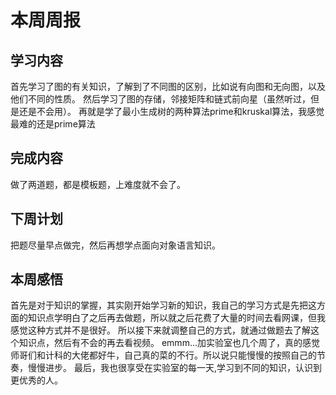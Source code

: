 # 本周周报


## 学习内容

  首先学习了图的有关知识，了解到了不同图的区别，比如说有向图和无向图，以及他们不同的性质。
  然后学习了图的存储，邻接矩阵和链式前向星（虽然听过，但是还是不会用）。
  再就是学了最小生成树的两种算法prime和kruskal算法，我感觉最难的还是prime算法
## 完成内容

  做了两道题，都是模板题，上难度就不会了。
  
## 下周计划

  把题尽量早点做完，然后再想学点面向对象语言知识。
  
## 本周感悟
  
  首先是对于知识的掌握，其实刚开始学习新的知识，我自己的学习方式是先把这方面的知识点学明白了之后再去做题，所以就之后花费了大量的时间去看网课，但我感觉这种方式并不是很好。
  所以接下来就调整自己的方式，就通过做题去了解这个知识点，然后有不会的再去看视频。
  emmm...加实验室也几个周了，真的感觉师哥们和计科的大佬都好牛，自己真的菜的不行。所以说只能慢慢的按照自己的节奏，慢慢进步。
  最后，我也很享受在实验室的每一天,学习到不同的知识，认识到更优秀的人。



